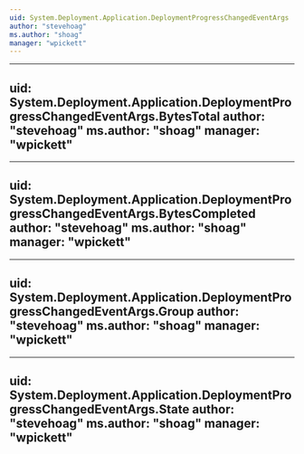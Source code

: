 ```yaml
---
uid: System.Deployment.Application.DeploymentProgressChangedEventArgs
author: "stevehoag"
ms.author: "shoag"
manager: "wpickett"
---
```


---
uid: System.Deployment.Application.DeploymentProgressChangedEventArgs.BytesTotal
author: "stevehoag"
ms.author: "shoag"
manager: "wpickett"
---

---
uid: System.Deployment.Application.DeploymentProgressChangedEventArgs.BytesCompleted
author: "stevehoag"
ms.author: "shoag"
manager: "wpickett"
---

---
uid: System.Deployment.Application.DeploymentProgressChangedEventArgs.Group
author: "stevehoag"
ms.author: "shoag"
manager: "wpickett"
---

---
uid: System.Deployment.Application.DeploymentProgressChangedEventArgs.State
author: "stevehoag"
ms.author: "shoag"
manager: "wpickett"
---
